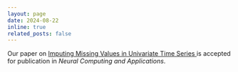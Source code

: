 ```yaml
---
layout: page
date: 2024-08-22
inline: true
related_posts: false
---
```


Our paper on <a href="https://inria.hal.science/hal-04703773v1"> Imputing Missing Values in Univariate Time Series </a> is accepted for publication in <i>Neural Computing and Applications</i>.
              
